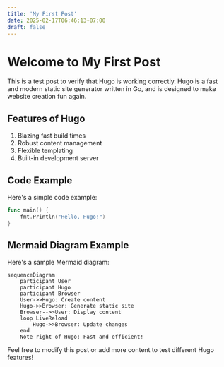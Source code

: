 ```yaml
---
title: 'My First Post'
date: 2025-02-17T06:46:13+07:00
draft: false
---
```


# Welcome to My First Post

This is a test post to verify that Hugo is working correctly. Hugo is a fast and modern static site generator written in Go, and is designed to make website creation fun again.

## Features of Hugo

1. Blazing fast build times
2. Robust content management
3. Flexible templating
4. Built-in development server

## Code Example

Here's a simple code example:

```go
func main() {
    fmt.Println("Hello, Hugo!")
}
```

## Mermaid Diagram Example

Here's a sample Mermaid diagram:

```mermaid
sequenceDiagram
    participant User
    participant Hugo
    participant Browser
    User->>Hugo: Create content
    Hugo->>Browser: Generate static site
    Browser-->>User: Display content
    loop LiveReload
        Hugo->>Browser: Update changes
    end
    Note right of Hugo: Fast and efficient!
```

Feel free to modify this post or add more content to test different Hugo features!
